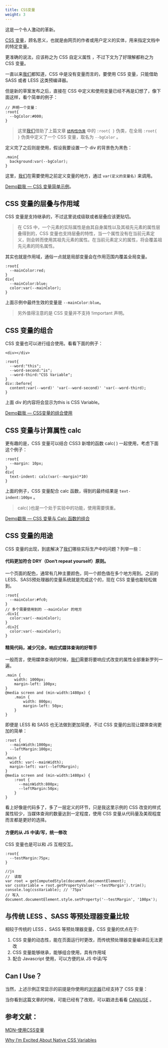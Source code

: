```yaml
---
title: CSS变量
weight: 3
---
```

这是一个令人激动的革新。

[CSS 变量][1]，顾名思义，也就是由网页的作者或用户定义的实体，用来指定文档中的特定变量。

更准确的说法，应该称之为 CSS 自定义属性 ，不过下文为了好理解都称之为 CSS 变量。

一直以来[我们](https://www.w3cdoc.com)都知道，CSS 中是没有变量而言的，要使用 CSS 变量，只能借助 SASS 或者 LESS 这类预编译器。

但是新的草案发布之后，直接在 CSS 中定义和使用变量已经不再是幻想了，像下面这样，看个简单的例子：

```
// 声明一个变量：
:root{
  --bgColor:#000;
}
```

> 这里[我们](https://www.w3cdoc.com)借助了上篇文章 <a href="https://www.cnblogs.com/coco1s/p/6067305.html" target="_blank" rel="noopener"><code>结构性伪类</code></a> 中的 `:root{ }` 伪类，在全局 `:root{ }` 伪类中定义了一个 CSS 变量，取名为 `--bgColor` 。

定义完了之后则是使用，假设我要设置一个 div 的背景色为黑色：

```
.main{
  background:var(--bgColor);
}
```

这里，[我们](https://www.w3cdoc.com)在需要使用之前定义变量的地方，通过 `var(定义的变量名)` 来调用。

[Demo戳我 &#8212; CSS 变量简单示例][2]。

## CSS 变量的层叠与作用域

CSS 变量是支持继承的，不过这里说成级联或者层叠应该更贴切。

> 在 CSS 中，一个元素的实际属性是由其自身属性以及其祖先元素的属性层叠得到的，CSS 变量也支持层叠的特性，当一个属性没有在当前元素定义，则会转而使用其祖先元素的属性。在当前元素定义的属性，将会覆盖祖先元素的同名属性。

其实也就是作用域，通俗一点就是局部变量会在作用范围内覆盖全局变量。

```
:root{
  --mainColor:red;
}
div{
  --mainColor:blue;
  color:var(--mainColor);
}
```

上面示例中最终生效的变量是 `--mainColor:blue`。

> 另外值得注意的是 CSS 变量并不支持 !important 声明。

## CSS 变量的组合

CSS 变量也可以进行组合使用。看看下面的例子：
```
<div></div>

:root{
  --word:"this";
  --word-second:"is";
  --word-third:"CSS Variable";
}
div::before{
  content:var(--word)' 'var(--word-second)' 'var(--word-third);
}

```

上面 div 的内容将会显示为this is CSS Variable。

[Demo戳我 &#8212; CSS变量的组合使用][3]

## CSS 变量与计算属性 calc

更有趣的是，CSS 变量可以结合 CSS3 新增的函数 calc( ) 一起使用，考虑下面这个例子：
```
:root{
  --margin: 10px;
}
div{
  text-indent: calc(var(--margin)*10)
}
```

上面的例子，CSS 变量配合 calc 函数，得到的最终结果是 `text-indent:100px` 。

> calc( )也是一个处于实验中的功能，使用需要慎重。

[Demo戳我 &#8212; CSS 变量与 Calc 函数的组合][4]

## CSS 变量的用途

CSS 变量的出现，到底解决了[我们](https://www.w3cdoc.com)哪些实际生产中的问题？列举一些：

#### 代码更加符合 DRY（Don‘t repeat yourself）原则。

一个页面的配色，通常有几种主要颜色，同一个颜色值在多个地方用到。之前的 LESS、SASS预处理器的变量系统就是完成这个的，现在 CSS 变量也能轻松做到。
```
:root{
  --mainColor:#fc0;
}
// 多个需要使用到的 --mainColor 的地方
.div1{
  color:var(--mainColor);
}
.div2{
  color:var(--mainColor);
}

```

#### 精简代码，减少冗余，响应式媒体查询的好帮手

一般而言，使用媒体查询的时候，[我们](https://www.w3cdoc.com)需要将要响应式改变的属性全部重新罗列一遍。
```
.main {
    width: 1000px;
    margin-left: 100px;
}
@media screen and (min-width:1480px) {
    .main {
        width: 800px;
        margin-left: 50px;
    }
}
```

即便是 LESS 和 SASS 也无法做到更加简便，不过 CSS 变量的出现让媒体查询更加的简单：
```
:root {
  --mainWidth:1000px;
  --leftMargin:100px;
}
.main {
  width: var(--mainWidth);
  margin-left: var(--leftMargin);
}
@media screen and (min-width:1480px) {
    :root {
      --mainWidth:800px;
      --leftMargin:50px;
    }
}
```

看上好像是代码多了，多了一层定义的环节，只是我这里示例的 CSS 改变的样式属性较少，当媒体查询的数量达到一定程度，使用 CSS 变量从代码量及美观程度而言都是更好的选择。

#### 方便的从 JS 中读/写，统一修改

CSS 变量也是可以和 JS 互相交互。
```
:root{
  --testMargin:75px;
}

//js
//  读取
var root = getComputedStyle(document.documentElement);
var cssVariable = root.getPropertyValue('--testMargin').trim();
console.log(cssVariable); // '75px'
// 写入
document.documentElement.style.setProperty('--testMargin', '100px');
```

## 与传统 LESS 、SASS 等预处理器变量比较

相较于传统的 LESS 、SASS 等预处理器变量，CSS 变量的优点在于:

  1. CSS 变量的动态性，能在页面运行时更改，而传统预处理器变量编译后无法更改
  2. CSS 变量能够继承，能够组合使用，具有作用域
  3. 配合 Javascript 使用，可以方便的从 JS 中读/写


## Can I Use？

当然，上述示例正常显示的前提是你使用的[浏览器](https://www.w3cdoc.com)已经支持了 CSS 变量：

当你看到这篇文章的时候，可能已经有了改观，可以戳进去看看 [CANIUSE][5] 。

## 参考文献：

<a href="https://developer.mozilla.org/zh-CN/docs/Web/CSS/Using_CSS_variables" target="_blank" rel="noopener">MDN&#8211;使用CSS变量</a>

<a href="https://philipwalton.com/articles/why-im-excited-about-native-css-variables/" target="_blank" rel="noopener">Why I&#8217;m Excited About Native CSS Variables</a>

 [1]: https://drafts.csswg.org/css-variables/
 [2]: https://codepen.io/Chokcoco/pen/NbrWRE
 [3]: https://codepen.io/Chokcoco/pen/mOEQJm
 [4]: https://codepen.io/Chokcoco/pen/MbezbR
 [5]: https://caniuse.com/#search=css%20var
